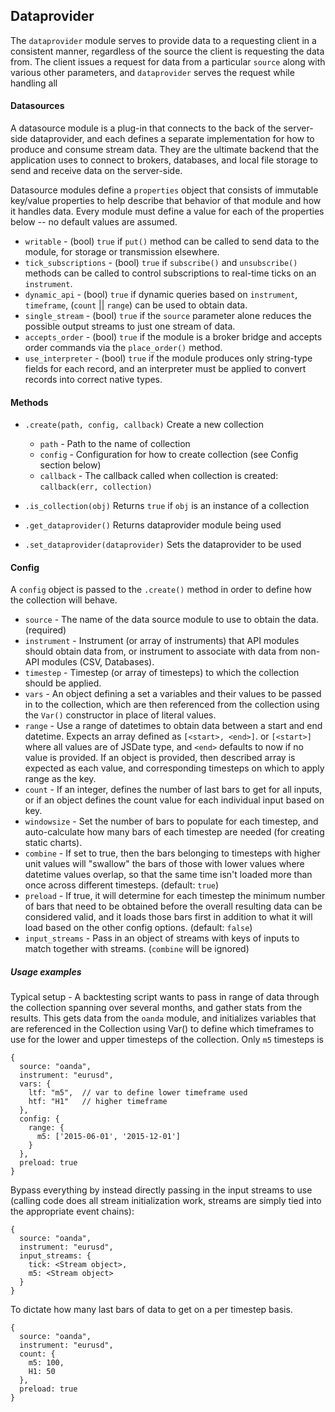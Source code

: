 ## Dataprovider

The `dataprovider` module serves to provide data to a requesting client in a consistent manner, regardless of the source the client is requesting the data from.  The client issues a request for data from a particular `source` along with various other parameters, and `dataprovider` serves the request while handling all 

#### Datasources

A datasource module is a plug-in that connects to the back of the server-side dataprovider, and each defines a separate implementation for how to produce and consume stream data.  They are the ultimate backend that the application uses to connect to brokers, databases, and local file storage to send and receive data on the server-side.

Datasource modules define a `properties` object that consists of immutable key/value properties to help describe that behavior of that module and how it handles data.  Every module must define a value for each of the properties below -- no default values are assumed.

- `writable` - (bool) `true` if `put()` method can be called to send data to the module, for storage or transmission elsewhere.
- `tick_subscriptions` - (bool) `true` if `subscribe()` and `unsubscribe()` methods can be called to control subscriptions to real-time ticks on an `instrument`.
- `dynamic_api` - (bool) `true` if dynamic queries based on `instrument`, `timeframe`, (`count` || `range`) can be used to obtain data.
- `single_stream` - (bool) `true` if the `source` parameter alone reduces the possible output streams to just one stream of data.
- `accepts_order` - (bool) `true` if the module is a broker bridge and accepts order commands via the `place_order()` method.
- `use_interpreter` - (bool) `true` if the module produces only string-type fields for each record, and an interpreter must be applied to convert records into correct native types.

#### Methods

- `.create(path, config, callback)`
  Create a new collection
    - `path` - Path to the name of collection
    - `config` - Configuration for how to create collection (see Config section below)
    - `callback` - The callback called when collection is created: `callback(err, collection)`

- `.is_collection(obj)`
  Returns `true` if `obj` is an instance of a collection

- `.get_dataprovider()`
  Returns dataprovider module being used

- `.set_dataprovider(dataprovider)`
  Sets the dataprovider to be used

#### Config

A `config` object is passed to the `.create()` method in order to define how the collection will behave.   

- `source` - The name of the data source module to use to obtain the data. (required)
- `instrument` - Instrument (or array of instruments) that API modules should obtain data from, or instrument to associate with data from non-API modules (CSV, Databases).
- `timestep` - Timestep (or array of timesteps) to which the collection should be applied.
- `vars` - An object defining a set a variables and their values to be passed in to the collection, which are then referenced from the collection using the `Var()` constructor in place of literal values.
- `range` - Use a range of datetimes to obtain data between a start and end datetime.  Expects an array defined as `[<start>, <end>]`. or `[<start>]` where all values are of JSDate type, and `<end>` defaults to now if no value is provided.  If an object is provided, then described array is expected as each value, and corresponding timesteps on which to apply range as the key.
- `count` - If an integer, defines the number of last bars to get for all inputs, or if an object defines the count value for each individual input based on key.
- `windowsize` - Set the number of bars to populate for each timestep, and auto-calculate how many bars of each timestep are needed  (for creating static charts).
- `combine` - If set to true, then the bars belonging to timesteps with higher unit values will "swallow" the bars of those with lower values where datetime values overlap, so that the same time isn't loaded more than once across different timesteps. (default: `true`)
- `preload` - If true, it will determine for each timestep the minimum number of bars that need to be obtained before the overall resulting data can be considered valid, and it loads those bars first in addition to what it will load based on the other config options.  (default: `false`)
- `input_streams` - Pass in an object of streams with keys of inputs to match together with streams. (`combine` will be ignored)

##### Usage examples

Typical setup - A backtesting script wants to pass in range of data through the collection spanning over several months, and gather stats from the results.  This gets data from the `oanda` module, and initializes variables that are referenced in the Collection using Var() to define which timeframes to use for the lower and upper timesteps of the collection.  Only `m5` timesteps is 
```
{
  source: "oanda",
  instrument: "eurusd",
  vars: {
    ltf: "m5",  // var to define lower timeframe used
    htf: "H1"   // higher timeframe
  },
  config: {
    range: {
      m5: ['2015-06-01', '2015-12-01']
    }
  },
  preload: true
}
```

Bypass everything by instead directly passing in the input streams to use (calling code does all stream initialization work, streams are simply tied into the appropriate event chains):
```
{
  source: "oanda",
  instrument: "eurusd",
  input_streams: {
    tick: <Stream object>,
    m5: <Stream object>
  }
}
```

To dictate how many last bars of data to get on a per timestep basis.
```
{
  source: "oanda",
  instrument: "eurusd",
  count: {
    m5: 100,
    H1: 50
  },
  preload: true
}
```
